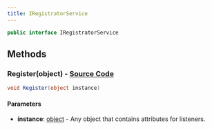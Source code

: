 ```yaml
---
title: IRegistratorService
---
```


```csharp
public interface IRegistratorService
```

## Methods

### **Register(object)** - [Source Code](https://github.com/swiftly-solution/swiftlys2/blob/main/managed/src/SwiftlyS2.Shared/Services/IRegistratorService.cs#L9)

```csharp
void Register(object instance)
```

#### Parameters

- **instance**: [object](https://learn.microsoft.com/dotnet/api/system.object) - Any object that contains attributes for listeners.

